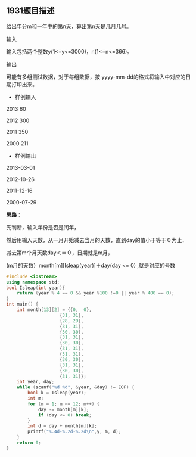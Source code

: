 1931题目描述
--------

给出年分m和一年中的第n天，算出第n天是几月几号。

输入

输入包括两个整数y(1<=y<=3000)，n(1<=n<=366)。

输出

可能有多组测试数据，对于每组数据，按 yyyy-mm-dd的格式将输入中对应的日期打印出来。

- 样例输入

2013 60

2012 300

2011 350

2000 211

- 样例输出

2013-03-01

2012-10-26

2011-12-16

2000-07-29

**思路**：

先判断，输入年份是否是闰年，

然后用输入天数，从一月开始减去当月的天数，直到day的值小于等于０为止．

减去第m个月天数day＜＝０，日期就是m月，

(m月的天数）month[m][Isleap(year)]＋day(day <= 0) ,就是对应的号数
```C++
#include <iostream>
using namespace std;
bool Isleap(int year){
    return (year % 4 == 0 && year %100 !=0 || year % 400 == 0);
}
int main() {
    int month[13][2] = {{0,  0},
                    {31, 31},
                    {28, 29},
                    {31, 31},
                    {30, 30},
                    {31, 31},
                    {30, 30},
                    {31, 31},
                    {31, 31},
                    {30, 30},
                    {31, 31},
                    {30, 30},
                    {31, 31}};
    int year, day;
    while (scanf("%d %d", &year, &day) != EOF) {
        bool k = Isleap(year);
        int m;
        for (m = 1; m <= 12; m++) {
            day -= month[m][k];
            if (day <= 0) break;
        }
        int d = day + month[m][k];
        printf("%.4d-%.2d-%.2d\n",y, m, d);
    }
    return 0;
}
```